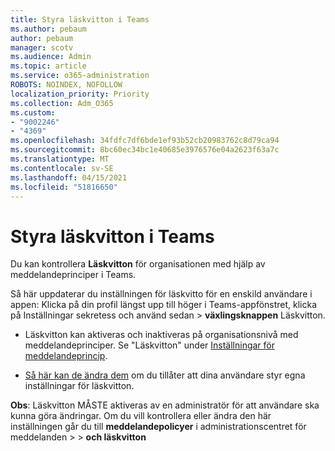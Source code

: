 ```yaml
---
title: Styra läskvitton i Teams
ms.author: pebaum
author: pebaum
manager: scotv
ms.audience: Admin
ms.topic: article
ms.service: o365-administration
ROBOTS: NOINDEX, NOFOLLOW
localization_priority: Priority
ms.collection: Adm_O365
ms.custom:
- "9002246"
- "4369"
ms.openlocfilehash: 34fdfc7df6bde1ef93b52cb20983762c8d79ca94
ms.sourcegitcommit: 8bc60ec34bc1e40685e3976576e04a2623f63a7c
ms.translationtype: MT
ms.contentlocale: sv-SE
ms.lasthandoff: 04/15/2021
ms.locfileid: "51816650"
---
```

# <a name="controlling-read-receipts-in-teams"></a>Styra läskvitton i Teams

Du kan kontrollera **Läskvitton** för organisationen med hjälp av meddelandeprinciper i Teams.

Så här uppdaterar du inställningen för läskvitto för en enskild användare i appen: Klicka på din profil längst upp till höger i Teams-appfönstret, klicka på Inställningar sekretess och använd sedan  >   **växlingsknappen** Läskvitton.

- Läskvitton kan aktiveras och inaktiveras på organisationsnivå med meddelandeprinciper. Se "Läskvitton" under [Inställningar för meddelandeprincip](https://docs.microsoft.com/microsoftteams/messaging-policies-in-teams#messaging-policy-settings).

- [Så här kan de ändra dem](https://docs.microsoft.com/microsoftteams/messaging-policies-in-teams#messaging-policy-settings) om du tillåter att dina användare styr egna inställningar för läskvitton. 

**Obs**: Läskvitton MÅSTE aktiveras av en administratör för att användare ska kunna göra ändringar. Om du vill kontrollera eller ändra den här inställningen går du till **meddelandepolicyer** i administrationscentret för meddelanden >    >  **och läskvitton**
